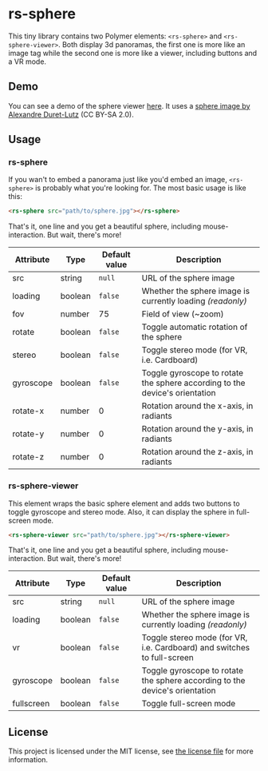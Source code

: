 # rs-sphere
This tiny library contains two Polymer elements: `<rs-sphere>` and `<rs-sphere-viewer>`.
Both display 3d panoramas, the first one is more like an
image tag while the second one is more like a viewer, including buttons and
a VR mode.

## Demo
You can see a demo of the sphere viewer [here](https://lemaik.github.io/rs-sphere). It
uses a [sphere image by Alexandre Duret-Lutz](https://www.flickr.com/photos/gadl/315162145) (CC BY-SA 2.0).

## Usage

### rs-sphere
If you wan't to embed a panorama just like you'd embed an image, `<rs-sphere>`
is probably what you're looking for. The most basic usage is like this:

```html
<rs-sphere src="path/to/sphere.jpg"></rs-sphere>
```

That's it, one line and you get a beautiful sphere, including mouse-interaction.
But wait, there's more!

| Attribute | Type    | Default value | Description |
|-----------|---------|---------------|-------------|
| src       | string  | `null`        | URL of the sphere image
| loading   | boolean | `false`       | Whether the sphere image is currently loading _(readonly)_
| fov       | number  | 75            | Field of view (~zoom)
| rotate    | boolean | `false`       | Toggle automatic rotation of the sphere
| stereo    | boolean | `false`       | Toggle stereo mode (for VR, i.e. Cardboard)
| gyroscope | boolean | `false`       | Toggle gyroscope to rotate the sphere according to the device's orientation
| rotate-x  | number  | 0             | Rotation around the x-axis, in radiants
| rotate-y  | number  | 0             | Rotation around the y-axis, in radiants
| rotate-z  | number  | 0             | Rotation around the z-axis, in radiants

### rs-sphere-viewer
This element wraps the basic sphere element and adds two buttons to toggle gyroscope
and stereo mode. Also, it can display the sphere in full-screen mode.

```html
<rs-sphere-viewer src="path/to/sphere.jpg"></rs-sphere-viewer>
```

That's it, one line and you get a beautiful sphere, including mouse-interaction.
But wait, there's more!

| Attribute  | Type    | Default value | Description |
|------------|---------|---------------|-------------|
| src        | string  | `null`        | URL of the sphere image
| loading    | boolean | `false`       | Whether the sphere image is currently loading _(readonly)_
| vr         | boolean | `false`       | Toggle stereo mode (for VR, i.e. Cardboard) and switches to full-screen
| gyroscope  | boolean | `false`       | Toggle gyroscope to rotate the sphere according to the device's orientation
| fullscreen | boolean | `false`       | Toggle full-screen mode

## License
This project is licensed under the MIT license, see [the license file](LICENSE.md) for
more information.
